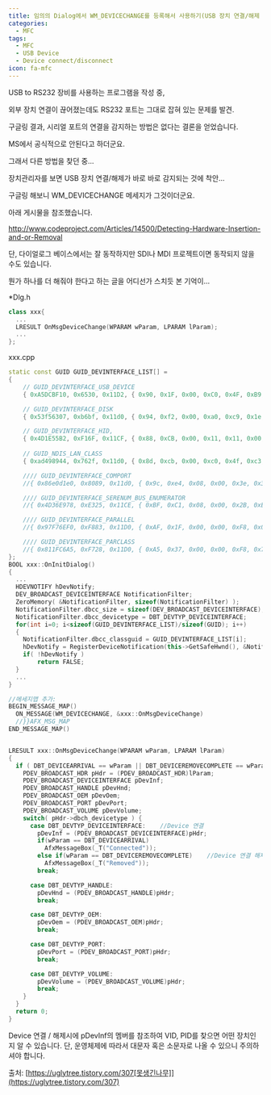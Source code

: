 ```yaml
---
title: 임의의 Dialog에서 WM_DEVICECHANGE를 등록해서 사용하기(USB 장치 연결/해제 감지)
categories: 
  - MFC
tags: 
  - MFC
  - USB Device
  - Device connect/disconnect
icon: fa-mfc
---
```


USB to RS232 장비를 사용하는 프로그램을 작성 중,

외부 장치 연결이 끊어졌는데도 RS232 포트는 그대로 잡혀 있는 문제를 발견.

구글링 결과, 시리얼 포트의 연결을 감지하는 방법은 없다는 결론을 얻었습니다.

MS에서 공식적으로 안된다고 하더군요.



그래서 다른 방법을 찾던 중...

장치관리자를 보면 USB 장치 연결/해제가 바로 바로 감지되는 것에 착안...

구글링 해보니 WM_DEVICECHANGE 메세지가 그것이더군요.



아래 게시물을 참조했습니다.

http://www.codeproject.com/Articles/14500/Detecting-Hardware-Insertion-and-or-Removal



단, 다이얼로그 베이스에서는 잘 동작하지만 SDI나 MDI 프로젝트이면 동작되지 않을 수도 있습니다.

뭔가 하나를 더 해줘야 한다고 하는 글을 어디선가 스치듯 본 기억이...




*Dlg.h
```cpp
class xxx{
  ...
  LRESULT OnMsgDeviceChange(WPARAM wParam, LPARAM lParam);
  ...
};
```




xxx.cpp
```cpp
static const GUID GUID_DEVINTERFACE_LIST[] =
{
    // GUID_DEVINTERFACE_USB_DEVICE
    { 0xA5DCBF10, 0x6530, 0x11D2, { 0x90, 0x1F, 0x00, 0xC0, 0x4F, 0xB9, 0x51, 0xED } },

    // GUID_DEVINTERFACE_DISK
    { 0x53f56307, 0xb6bf, 0x11d0, { 0x94, 0xf2, 0x00, 0xa0, 0xc9, 0x1e, 0xfb, 0x8b } },

    // GUID_DEVINTERFACE_HID,
    { 0x4D1E55B2, 0xF16F, 0x11CF, { 0x88, 0xCB, 0x00, 0x11, 0x11, 0x00, 0x00, 0x30 } },
             
    // GUID_NDIS_LAN_CLASS
    { 0xad498944, 0x762f, 0x11d0, { 0x8d, 0xcb, 0x00, 0xc0, 0x4f, 0xc3, 0x35, 0x8c } }

    //// GUID_DEVINTERFACE_COMPORT
    //{ 0x86e0d1e0, 0x8089, 0x11d0, { 0x9c, 0xe4, 0x08, 0x00, 0x3e, 0x30, 0x1f, 0x73 } },

    //// GUID_DEVINTERFACE_SERENUM_BUS_ENUMERATOR
    //{ 0x4D36E978, 0xE325, 0x11CE, { 0xBF, 0xC1, 0x08, 0x00, 0x2B, 0xE1, 0x03, 0x18 } },

    //// GUID_DEVINTERFACE_PARALLEL
    //{ 0x97F76EF0, 0xF883, 0x11D0, { 0xAF, 0x1F, 0x00, 0x00, 0xF8, 0x00, 0x84, 0x5C } },

    //// GUID_DEVINTERFACE_PARCLASS
    //{ 0x811FC6A5, 0xF728, 0x11D0, { 0xA5, 0x37, 0x00, 0x00, 0xF8, 0x75, 0x3E, 0xD1 } }
};
BOOL xxx::OnInitDialog()
{
  ...
  HDEVNOTIFY hDevNotify;
  DEV_BROADCAST_DEVICEINTERFACE NotificationFilter;
  ZeroMemory( &NotificationFilter, sizeof(NotificationFilter) );
  NotificationFilter.dbcc_size = sizeof(DEV_BROADCAST_DEVICEINTERFACE);
  NotificationFilter.dbcc_devicetype = DBT_DEVTYP_DEVICEINTERFACE;
  for(int i=0; i<sizeof(GUID_DEVINTERFACE_LIST)/sizeof(GUID); i++)
  {
    NotificationFilter.dbcc_classguid = GUID_DEVINTERFACE_LIST[i];
    hDevNotify = RegisterDeviceNotification(this->GetSafeHwnd(), &NotificationFilter, DEVICE_NOTIFY_WINDOW_HANDLE);
    if( !hDevNotify )
        return FALSE;
  }
  ...
}

//메세지맵 추가:
BEGIN_MESSAGE_MAP()
  ON_MESSAGE(WM_DEVICECHANGE, &xxx::OnMsgDeviceChange)
  //}}AFX_MSG_MAP
END_MESSAGE_MAP()


LRESULT xxx::OnMsgDeviceChange(WPARAM wParam, LPARAM lParam)
{
  if ( DBT_DEVICEARRIVAL == wParam || DBT_DEVICEREMOVECOMPLETE == wParam ) {
    PDEV_BROADCAST_HDR pHdr = (PDEV_BROADCAST_HDR)lParam;
    PDEV_BROADCAST_DEVICEINTERFACE pDevInf;
    PDEV_BROADCAST_HANDLE pDevHnd;
    PDEV_BROADCAST_OEM pDevOem;
    PDEV_BROADCAST_PORT pDevPort;
    PDEV_BROADCAST_VOLUME pDevVolume;
    switch( pHdr->dbch_devicetype ) {
      case DBT_DEVTYP_DEVICEINTERFACE:    //Device 연결
        pDevInf = (PDEV_BROADCAST_DEVICEINTERFACE)pHdr;
        if(wParam == DBT_DEVICEARRIVAL)
          AfxMessageBox(_T("Connected"));
        else if(wParam == DBT_DEVICEREMOVECOMPLETE)    //Device 연결 해제
          AfxMessageBox(_T("Removed"));   
        break;

      case DBT_DEVTYP_HANDLE:
        pDevHnd = (PDEV_BROADCAST_HANDLE)pHdr;
        break;

      case DBT_DEVTYP_OEM:
        pDevOem = (PDEV_BROADCAST_OEM)pHdr;
        break;

      case DBT_DEVTYP_PORT:
        pDevPort = (PDEV_BROADCAST_PORT)pHdr;
        break;

      case DBT_DEVTYP_VOLUME:
        pDevVolume = (PDEV_BROADCAST_VOLUME)pHdr;
        break;
    }
  }
  return 0;
}
```


Device 연결 / 해제시에 pDevInf의 멤버를 참조하여 VID, PID를 찾으면 어떤 장치인지 알 수 있습니다. 단, 운영체제에 따라서 대문자 혹은 소문자로 나올 수 있으니 주의하셔야 합니다.

출처: [https://uglytree.tistory.com/307[못생긴나무]](https://uglytree.tistory.com/307)